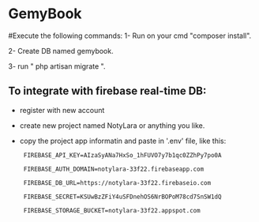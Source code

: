 # GemyBook
#Execute the following commands:
1- Run on your cmd "composer install".

2- Create DB named gemybook.

3- run " php artisan migrate ".

## To integrate with firebase real-time DB:
 - register with new account
 - create new project named NotyLara or anything you like.
 - copy the project app informatin and paste in '.env' file, like this:
        
        FIREBASE_API_KEY=AIzaSyANa7HxSo_1hFUVO7y7b1qc0ZZhPy7po0A
        
        FIREBASE_AUTH_DOMAIN=notylara-33f22.firebaseapp.com
        
        FIREBASE_DB_URL=https://notylara-33f22.firebaseio.com
        
        FIREBASE_SECRET=KSUwBzZFiY4uSFDnehOS6NrBOPoM78cd7SnSW1dQ
        
        FIREBASE_STORAGE_BUCKET=notylara-33f22.appspot.com


